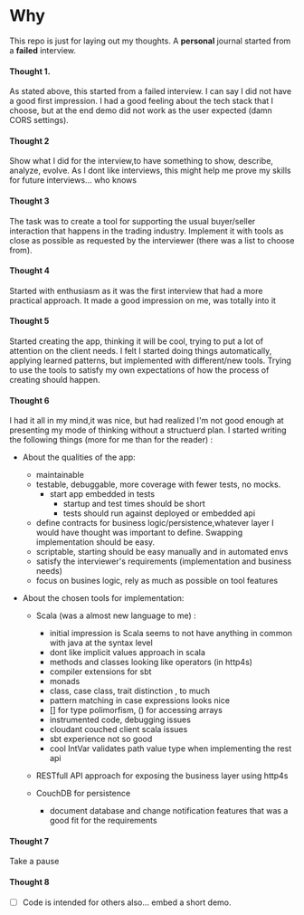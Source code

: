 
# **Why**

 This repo is just for laying out my thoughts. A **personal** journal started from a **failed** interview.


#### Thought 1. 
  As stated above, this started from a failed interview. I can say I did not have a good first impression. I had a good feeling about the tech stack that I choose, 
but at the end demo did not work as the user expected (damn CORS settings). 
 
#### Thought 2
   Show what I did for the interview,to have something to show, describe, analyze, evolve. As I dont like interviews, this might help me prove my skills for future interviews...
who knows

#### Thought 3
   The task was to create a tool for supporting the usual buyer/seller interaction that happens in the trading industry. Implement it with tools as close as possible as requested by the interviewer (there was a list to choose from).
   
#### Thought 4
   Started with enthusiasm as it was the first interview that had a more practical approach. It made a good impression on me, was totally into it
   
#### Thought 5   
   Started creating the app, thinking it will be cool, trying to put a lot of attention on the client needs. I felt I started doing things automatically, applying learned patterns, but implemented with 
   different/new tools. Trying to use the tools to satisfy  my own expectations of how the process of creating should happen. 

#### Thought 6
   I had it all in my mind,it was nice, but had realized I'm not good enough at presenting my mode of thinking without a structuerd plan. I started writing the following things (more for me than for the reader) :
    
   - About the qualities of the app:
        - maintainable
        - testable, debuggable, more coverage with fewer tests, no mocks.
            - start app embedded in tests
                - startup and test times should be short
                - tests should run against deployed or embedded api
       - define contracts for business logic/persistence,whatever layer I would have thought was important to define. Swapping implementation should be easy. 
       - scriptable, starting should be easy manually and in automated envs
       - satisfy the interviewer's requirements (implementation and business needs)
       - focus on busines logic, rely as much as possible on tool features
   
   - About the chosen tools for implementation:
       - Scala (was a almost new language to me)  :
           - initial impression is Scala seems to not have anything in common with java at the syntax  level
           - dont like implicit values approach in scala
           - methods and classes looking like operators (in http4s)
           - compiler extensions for sbt
           - monads
           - class, case class, trait distinction , to much
           - pattern matching in case expressions looks nice
           - [] for type polimorfism, () for accessing arrays
           - instrumented code, debugging issues
           - cloudant couched client scala  issues
           - sbt experience not so good
           - cool IntVar validates path value type when implementing the rest api
            
       - RESTfull API approach for exposing the business layer using http4s
       
       - CouchDB for persistence
          - document database and change notification features that was a good fit for the requirements
          
#### Thought 7 
   Take a pause
   

#### Thought 8
  - [ ] Code is intended for others also... embed a short demo.
  
     